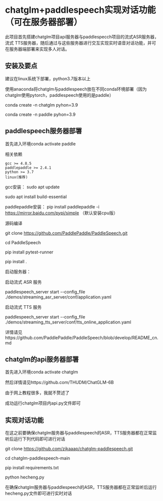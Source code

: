 
chatglm+paddlespeech实现对话功能（可在服务器部署）
===
此项目首先搭建chatglm项目api服务器与paddlespecch项目的流式ASR服务器，流式 TTS服务器，随后通过与这些服务器进行交互实现实时语音对话功能，并可在服务器端部署来实现多人对话。

安装及要点
--
建议在linux系统下部署，python3.7版本以上

使用anaconda将chatglm与paddlespeech放在不同conda环境部署（因为chatglm使用pytorch，paddlespeech使用的是paddle）

conda create -n chatglm pyhon=3.9

conda create -n paddle pyhon=3.9

paddlespeech服务器部署
--

首先进入环境conda activate paddle
 
相关依赖

    gcc >= 4.8.5
    paddlepaddle >= 2.4.1
    python >= 3.7
    linux(推荐)
gcc安装： 
sudo apt update

sudo apt install build-essential

paddlepaddle安装： pip install paddlepaddle -i https://mirror.baidu.com/pypi/simple （默认安装cpu版）


源码编译

git clone https://github.com/PaddlePaddle/PaddleSpeech.git

cd PaddleSpeech

pip install pytest-runner

pip install .

启动服务器：

启动流式 ASR 服务

paddlespeech_server start --config_file ./demos/streaming_asr_server/conf/application.yaml

启动流式 TTS 服务

paddlespeech_server start --config_file ./demos/streaming_tts_server/conf/tts_online_application.yaml

详情请见https://github.com/PaddlePaddle/PaddleSpeech/blob/develop/README_cn.md


chatglm的api服务器部署
--
首先进入环境conda activate chatglm

然后详情请见https://github.com/THUDM/ChatGLM-6B

由于网上教程很多，我就不赘述了

成功运行chatglm项目内api.py文件即可

实现对话功能
--

在这之前要确保chatglm服务器与paddlespeech的ASR，TTS服务器都在正常监听后运行下列代码即可进行对话

git clone https://github.com/zjkaaap/chatglm-paddlespeech.git

cd chatglm-paddlespeech-main

pip install requirements.txt

python hecheng.py

在确保chatglm服务器与paddlespeech的ASR，TTS服务器都在正常监听后运行hecheng.py文件即可进行实时对话







